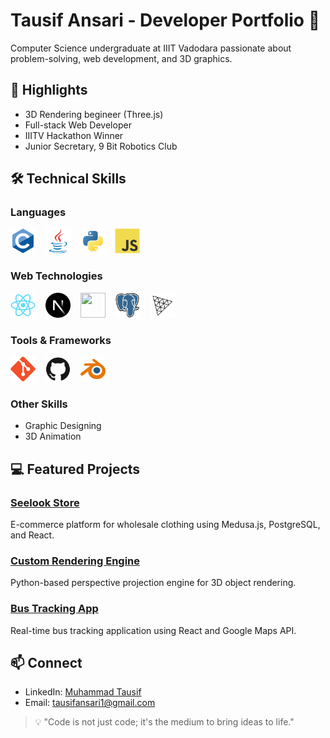 # Tausif Ansari - Developer Portfolio 👋

Computer Science undergraduate at IIIT Vadodara passionate about problem-solving, web development, and 3D graphics.

## 🚀 Highlights
- 3D Rendering begineer (Three.js)
- Full-stack Web Developer
- IIITV Hackathon Winner
- Junior Secretary, 9 Bit Robotics Club

## 🛠️ Technical Skills

### Languages
<img src="https://raw.githubusercontent.com/devicons/devicon/master/icons/c/c-original.svg" width="40" height="40"/>&nbsp;&nbsp;&nbsp; <img src="https://raw.githubusercontent.com/devicons/devicon/master/icons/java/java-original.svg" width="40" height="40"/>&nbsp;&nbsp;&nbsp; <img src="https://raw.githubusercontent.com/devicons/devicon/master/icons/python/python-original.svg" width="40" height="40"/>&nbsp;&nbsp;&nbsp; <img src="https://raw.githubusercontent.com/devicons/devicon/master/icons/javascript/javascript-original.svg" width="40" height="40"/>

### Web Technologies  
<img src="https://raw.githubusercontent.com/devicons/devicon/master/icons/react/react-original.svg" width="40" height="40"/>&nbsp;&nbsp;&nbsp; <img src="https://raw.githubusercontent.com/devicons/devicon/master/icons/nextjs/nextjs-original.svg" width="40" height="40"/>&nbsp;&nbsp;&nbsp; <img src="https://cdn.jsdelivr.net/gh/devicons/devicon@latest/icons/tailwindcss/tailwindcss-original.svg" width="40" height="40"/>&nbsp;&nbsp;&nbsp; <img src="https://raw.githubusercontent.com/devicons/devicon/master/icons/postgresql/postgresql-original.svg" width="40" height="40"/>&nbsp;&nbsp;&nbsp; <img src="https://raw.githubusercontent.com/devicons/devicon/master/icons/threejs/threejs-original.svg" width="40" height="40"/>

### Tools & Frameworks
<img src="https://raw.githubusercontent.com/devicons/devicon/master/icons/git/git-original.svg" width="40" height="40"/>&nbsp;&nbsp;&nbsp; <img src="https://raw.githubusercontent.com/devicons/devicon/master/icons/github/github-original.svg" width="40" height="40"/>&nbsp;&nbsp;&nbsp; <img src="https://raw.githubusercontent.com/devicons/devicon/master/icons/blender/blender-original.svg" width="40" height="40"/>&nbsp;&nbsp;&nbsp; 

          

### Other Skills
- Graphic Designing
- 3D Animation

## 💻 Featured Projects

### [Seelook Store](https://github.com/drowningFi5h/Seelook_V2)
E-commerce platform for wholesale clothing using Medusa.js, PostgreSQL, and React.

### [Custom Rendering Engine](https://github.com/drowningFi5h/pyGameEngine)
Python-based perspective projection engine for 3D object rendering.

### [Bus Tracking App](https://github.com/drowningFi5h/bus-tracking-app)
Real-time bus tracking application using React and Google Maps API.

## 📫 Connect
- LinkedIn: [Muhammad Tausif](https://www.linkedin.com/in/muhammad-tausif-632447288)
- Email: [tausifansari1@gmail.com](mailto:tausifansari1@gmail.com)

> 💡 "Code is not just code; it's the medium to bring ideas to life."
